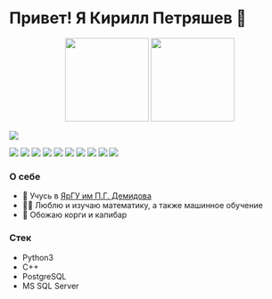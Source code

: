 # Привет! Я Кирилл Петряшев 👋


<p align='center'>
   <a href="https://github-readme-stats.vercel.app/api?username=ScorpKir&show_icons=true&count_private=true"><img
           height=150
           src="https://github-readme-stats.vercel.app/api?username=ScorpKir&show_icons=true&count_private=true"/></a>
   <a href="https://github.com/DmitryBahtenkov/github-readme-stats"><img height=150
                                                                  src="https://github-readme-stats.vercel.app/api/top-langs/?username=ScorpKir&layout=compact"/>
                                                                  <p><img src="https://www.codewars.com/users/ScorpKir/badges/small"></img></p>
                                                                  </a>
                                                                 
</p>
<p>
<img src="https://img.shields.io/badge/C++-00599C?style=for-the-badge&logo=cplusplus&logoColor=white"></img>
<img src="https://img.shields.io/badge/Python-3776AB?style=for-the-badge&logo=python&logoColor=white"></img>
<img src="https://img.shields.io/badge/-PostgreSQL-4169E1?style=for-the-badge&logo=postgresql&logoColor=white"></img>
<img src="https://img.shields.io/badge/-SQL Server-CC2927?style=for-the-badge&logo=microsoftsqlserver&logoColor=white"></img>
<img src="https://img.shields.io/badge/-NumPy-013243?style=for-the-badge&logo=numpy&logoColor=white"></img>
<img src="https://img.shields.io/badge/-Jupyter-F37626?style=for-the-badge&logo=jupyter&logoColor=white"></img>
<img src="https://img.shields.io/badge/-SymPy-3B5526?style=for-the-badge&logo=sympy&logoColor=white"></img>
<img src="https://img.shields.io/badge/-Git-F05032?style=for-the-badge&logo=git&logoColor=white"></img>
<img src="https://img.shields.io/badge/-Anaconda-44A833?style=for-the-badge&logo=anaconda&logoColor=white"></img>
<img src="https://img.shields.io/badge/-Wolfram-DD1100?style=for-the-badge&logo=wolframmathematica&logoColor=white"></img>

</p>

### О себе
*   📙 Учусь в [ЯрГУ им П.Г. Демидова](https://www.uniyar.ac.ru/)  
*   🧑‍🎓 Люблю и изучаю математику, а также машинное обучение 
*   🐶 Обожаю корги и капибар

### Стек
*   Python3
*   C++
*   PostgreSQL
*   MS SQL Server
